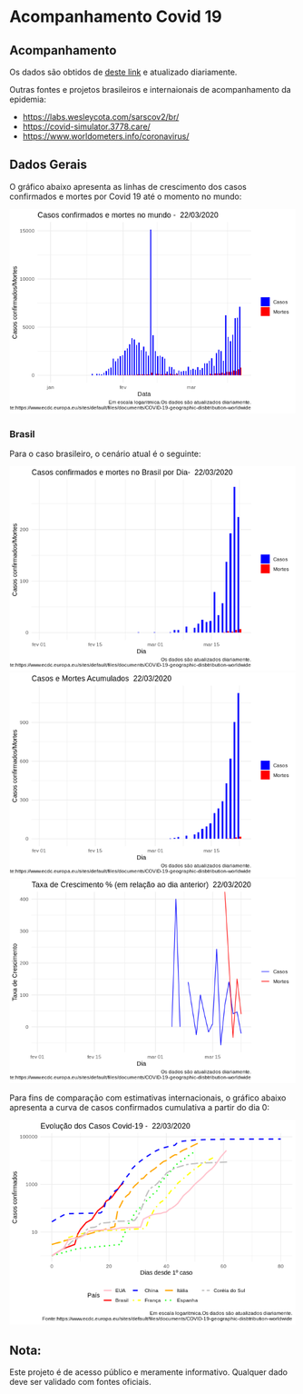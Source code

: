 Acompanhamento Covid 19
================

Acompanhamento
--------------

Os dados são obtidos de [deste link](https://www.ecdc.europa.eu/sites/default/files/documents/COVID-19-geographic-disbtribution-worldwide-) e atualizado diariamente.

Outras fontes e projetos brasileiros e internaionais de acompanhamento da epidemia:

-   <https://labs.wesleycota.com/sarscov2/br/>
-   <https://covid-simulator.3778.care/>
-   <https://www.worldometers.info/coronavirus/>

Dados Gerais
------------

O gráfico abaixo apresenta as linhas de crescimento dos casos confirmados e mortes por Covid 19 até o momento no mundo:

![](README_files/figure-markdown_github/unnamed-chunk-3-1.png)

### Brasil

Para o caso brasileiro, o cenário atual é o seguinte:

![](README_files/figure-markdown_github/unnamed-chunk-4-1.png)![](README_files/figure-markdown_github/unnamed-chunk-4-2.png)![](README_files/figure-markdown_github/unnamed-chunk-4-3.png)

Para fins de comparação com estimativas internacionais, o gráfico abaixo apresenta a curva de casos confirmados cumulativa a partir do dia 0:

![](README_files/figure-markdown_github/unnamed-chunk-6-1.png)

Nota:
-----

Este projeto é de acesso público e meramente informativo. Qualquer dado deve ser validado com fontes oficiais.

